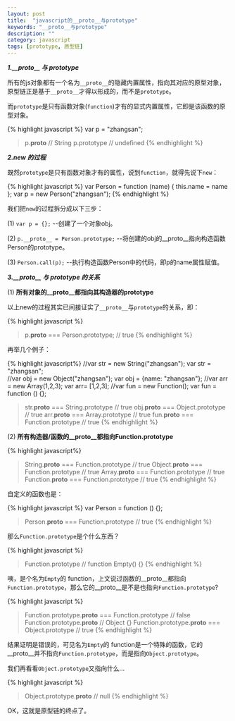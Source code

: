 ```yaml
---
layout: post
title:  "javascript的__proto__与prototype"
keywords: "__proto__与prototype"
description: ""
category: javascript
tags: [prototype, 原型链]
---
```


***1.\_\_proto\_\_ 与 prototype***

所有的js对象都有一个名为`__proto__`的隐藏内置属性，指向其对应的原型对象，原型链正是基于`__proto__`才得以形成的，而不是`prototype`。

而`prototype`是只有函数对象(`function`)才有的显式内置属性，它即是该函数的原型对象。

{% highlight javascript %}
var p = "zhangsan";
> p.__proto__  // String
> p.prototype  // undefined
{% endhighlight %}

***2.new 的过程***

既然`prototype`是只有函数对象才有的属性，说到`function`，就得先说下`new`：

{% highlight javascript %}
var Person = function (name) { this.name = name };
var p = new Person("zhangsan");
{% endhighlight %}

我们把`new`的过程拆分成以下三步：

(1) `var p = {};` --创建了一个对象obj。

(2) `p.__proto__ = Person.prototype;` --将创建的obj的\_\_proto\_\_指向构造函数Person的prototype。

(3) `Person.call(p);` --执行构造函数Person中的代码，即p的name属性赋值。

***3.\_\_proto\_\_ 与 prototype 的关系***

(1) **所有对象的\_\_proto\_\_都指向其构造器的prototype**

以上new的过程其实已间接证实了`__proto__`与`prototype`的关系，即：

{% highlight javascript %}
> p.__proto__ === Person.prototype; // true
{% endhighlight %}

再举几个例子：

{% highlight javascript%}
//var str = new String("zhangsan");
var str = "zhangsan";  
//var obj = new Object("zhangsan");
var obj = {name: "zhangsan"};
//var arr = new Array(1,2,3);
var arr= [1,2,3]; 
//var fun = new Function();
var fun = function () {}; 

> str.__proto__ === String.prototype // true
> obj.__proto__ === Object.prototype // true
> arr.__proto__ === Array.prototype // true
> fun.__proto__ === Function.prototype // true
{% endhighlight %}

(2) **所有构造器/函数的\_\_proto\_\_都指向Function.prototype**

{% highlight javascript%}
> String.__proto__ === Function.prototype // true
> Object.__proto__ === Function.prototype // true
> Array.__proto__ === Function.prototype // true
> Function.__proto__ === Function.prototype // true
{% endhighlight %}

自定义的函数也是：

{% highlight javascript %}
var Person = function () {};

> Person.__proto__ === Function.prototype // true
{% endhighlight %}

那么`Function.prototype`是个什么东西？

{% highlight javascript %}
> Function.prototype  // function Empty() {}
{% endhighlight %}

咦，是个名为`Empty`的 function，上文说过函数的\_\_proto\_\_都指向`Function.prototype`，那么它的\_\_proto\_\_是不是也指向`Function.prototype`?

{% highlight javascript %}
> Function.prototype.__proto__  === Function.prototype  // false
> Function.prototype.__proto__   // Object {}
> Function.prototype.__proto__  === Object.prototype  // true
{% endhighlight %}

结果证明是错误的，可见名为`Empty`的 function是一个特殊的函数，它的\_\_proto\_\_并不指向`Function.prototype`，而是指向`Object.prototype`。

我们再看看`Object.prototype`又指向什么...

{% highlight javascript %}
> Object.prototype.__proto__  // null
{% endhighlight %}

OK，这就是原型链的终点了。
